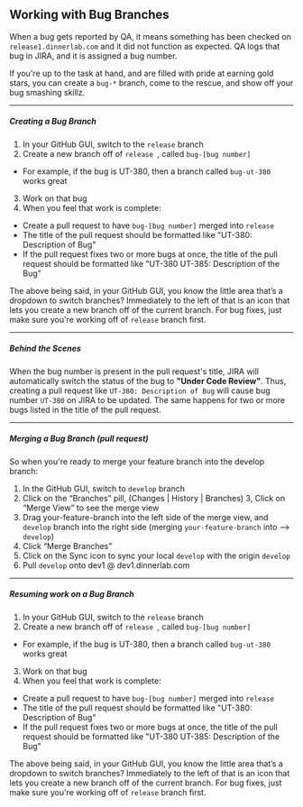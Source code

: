 ## Working with Bug Branches

When a bug gets reported by QA, it means something has been checked on `release1.dinnerlab.com` and it did not function as expected. QA logs that bug in JIRA, and it is assigned a bug number.

If you're up to the task at hand, and are filled with pride at earning gold stars, you can create a `bug-*` branch, come to the rescue, and show off your bug smashing skillz.

***

##### Creating a Bug Branch

1. In your GitHub GUI, switch to the `release` branch
2. Create a new branch off of `release `, called `bug-[bug number]`
  - For example, if the bug is UT-380, then a branch called `bug-ut-380` works great
3. Work on that bug
4. When you feel that work is complete:
  - Create a pull request to have `bug-[bug number]` merged into `release`
  - The title of the pull request should be formatted like "UT-380: Description of Bug"
  - If the pull request fixes two or more bugs at once, the title of the pull request should be formatted like "UT-380 UT-385: Description of the Bug"

The above being said, in your GitHub GUI, you know the little area that’s a dropdown to switch branches? Immediately to the left of that is an icon that lets you create a new branch off of the current branch. For bug fixes, just make sure you're working off of `release` branch first.

***

##### Behind the Scenes

When the bug number is present in the pull request's title, JIRA will automatically switch the status of the bug to **"Under Code Review"**. Thus, creating a pull request like `UT-380: Description of Bug` will cause bug number `UT-380` on JIRA to be updated. The same happens for two or more bugs listed in the title of the pull request.

***

##### Merging a Bug Branch (pull request)
So when you're ready to merge your feature branch into the develop branch:

1. In the GitHub GUI, switch to `develop` branch
2. Click on the “Branches” pill,  (Changes | History | Branches)
3, Click on “Merge View” to see the merge view
4. Drag your-feature-branch into the left side of the merge view, and `develop` branch into the right side (merging `your-feature-branch` into —> `develop`)
5. Click “Merge Branches”
6. Click on the Sync icon to sync your local `develop` with the origin `develop`
7. Pull `develop` onto dev1 @ dev1.dinnerlab.com

***

##### Resuming work on a Bug Branch

1. In your GitHub GUI, switch to the `release` branch
2. Create a new branch off of `release `, called `bug-[bug number]`
  - For example, if the bug is UT-380, then a branch called `bug-ut-380` works great
3. Work on that bug
4. When you feel that work is complete:
  - Create a pull request to have `bug-[bug number]` merged into `release`
  - The title of the pull request should be formatted like "UT-380: Description of Bug"
  - If the pull request fixes two or more bugs at once, the title of the pull request should be formatted like "UT-380 UT-385: Description of the Bug"

The above being said, in your GitHub GUI, you know the little area that’s a dropdown to switch branches? Immediately to the left of that is an icon that lets you create a new branch off of the current branch. For bug fixes, just make sure you're working off of `release` branch first.


